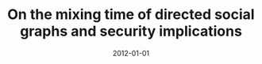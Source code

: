 ---
title: "On the mixing time of directed social graphs and security implications"
collection: publications
permalink: /publication/2012-01-01-On-the-mixing-time-of-directed-social-graphs-and-security-implications
date: 2012-01-01
venue: 'In the proceedings of 7th ACM Symposium on Information, Compuer and Communications Security, ASIACCS &apos;12, Seoul, Korea, May 2-4, 2012'
paperurl: 'https://doi.org/10.1145/2414456.2414476'
citation: ' David Mohaisen,  Huy Tran,  Nicholas Hopper,  Yongdae Kim, &quot;On the mixing time of directed social graphs and security implications.&quot; In the proceedings of 7th ACM Symposium on Information, Compuer and Communications Security, ASIACCS &amp;apos;12, Seoul, Korea, May 2-4, 2012, 2012.'
---